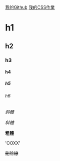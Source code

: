 
[我的Github](https://github.com/LoShinYen/LoShinYen.github.io)
[我的CSS作業](https://loshinyen.github.io/index.html)
# h1

## h2

### h3

#### h4

##### h5

###### h6

_斜體_

*斜體*

**粗體**

'OOXX'

~~刪除線~~

